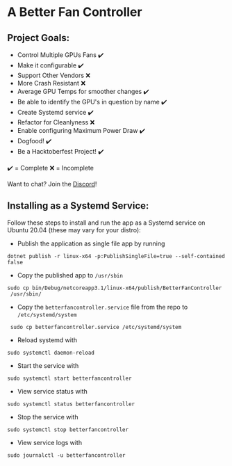 # A Better Fan Controller

## Project Goals:
- Control Multiple GPUs Fans ✔️
- Make it configurable ✔️
- Support Other Vendors ❌
- More Crash Resistant ❌
- Average GPU Temps for smoother changes ️✔️
- Be able to identify the GPU's in question by name ✔️
- Create Systemd service ✔️
- Refactor for Cleanlyness ❌
- Enable configuring Maximum Power Draw ✔️
- Dogfood! ✔️
- Be a Hacktoberfest Project! ✔️

✔️ = Complete
❌ = Incomplete

Want to chat? Join the [Discord](https://discord.gg/5g5cH2a)! 

## Installing as a Systemd Service:

Follow these steps to install and run the app as a Systemd service on Ubuntu 20.04 (these may vary for your distro):

- Publish the application as single file app by running
```shell
dotnet publish -r linux-x64 -p:PublishSingleFile=true --self-contained false
```

- Copy the published app to `/usr/sbin`
```shell
sudo cp bin/Debug/netcoreapp3.1/linux-x64/publish/BetterFanController
 /usr/sbin/
```

- Copy the `betterfancontroller.service` file from the repo to `/etc/systemd/system`
```shell
 sudo cp betterfancontroller.service /etc/systemd/system
```

- Reload systemd with
```shell
sudo systemctl daemon-reload
```

- Start the service with
```shell
sudo systemctl start betterfancontroller
```

- View service status with
```shell
sudo systemctl status betterfancontroller
```

- Stop the service with
```shell
sudo systemctl stop betterfancontroller
```

- View service logs with
```shell
sudo journalctl -u betterfancontroller
```